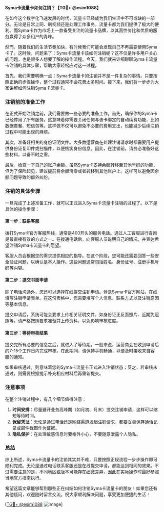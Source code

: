 **Syma卡流量卡如何注销？【TG💪+ @esim1088】**

在如今这个数字化飞速发展的时代，流量卡已经成为我们生活中不可或缺的一部分。无论是日常上网、刷视频还是处理工作事务，流量卡都为我们提供了极大的便利。而Syma卡作为市场上一款备受关注的流量卡品牌，以其高性价比和优质的服务赢得了众多用户的青睐。

然而，随着我们的生活节奏加快，有时候我们可能会发现自己不再需要使用Syma卡了。这时候，问题来了：Syma卡流量卡该如何注销呢？这不仅是许多用户关心的问题，也是很多人想要了解的操作流程。今天，我们就来详细聊聊Syma卡流量卡注销的具体步骤，帮助大家轻松应对这一过程。

首先，我们需要明确一点：Syma卡流量卡的注销并不是一件复杂的事情。只要按照正确的步骤操作，整个过程通常不会花费太多时间。接下来，我们将一步步为大家讲解如何注销Syma卡流量卡。

### 注销前的准备工作

在正式开始注销之前，我们需要做一些必要的准备工作。首先，确保你的Syma卡已经停用了所有服务。这意味着你需要关闭任何与该卡绑定的自动续费功能，比如数据套餐、短信包等。这样做不仅可以避免不必要的费用支出，也能减少后续注销过程中可能出现的麻烦。

其次，准备好相关的身份证明文件。大多数运营商在处理注销请求时都需要用户提供身份证复印件或扫描件，以便核实身份信息。因此，在注销前，请务必准备好这些材料，以备不时之需。

最后，检查一下自己的账户余额。虽然Syma卡支持余额转移至其他号码的功能，但为了保险起见，建议提前将余额清零或者转移到其他账户上。这样可以避免因余额问题导致的额外纠纷。

### 注销的具体步骤

一旦完成了上述准备工作，就可以正式进入Syma卡流量卡注销的过程了。以下是具体的操作步骤：

#### 第一步：联系客服

拨打Syma卡官方客服热线，通常是400开头的服务电话。通过人工客服进行咨询是最直接有效的方式之一。在拨通电话后，向客服人员说明自己的情况，并表达希望注销Syma卡流量卡的愿望。

客服人员会根据您的需求提供相应的指导。在这个阶段，您可能还需要回答一些安全验证问题，以确认是本人操作。这些问题通常包括姓名、身份证号、注册手机号码等内容。

#### 第二步：提交书面申请

除了电话沟通外，您还可以选择在线提交注销申请。登录Syma卡官方网站，在线填写注销申请表单。在这份表格中，您需要填写个人信息、联系方式以及注销原因等基本信息。

提交申请后，系统可能会要求上传相关证明文件，如身份证正反面照片、近期免冠照等。请严格按照要求准备并上传资料，以免影响审核进度。

#### 第三步：等待审核结果

提交完所有必要的信息之后，就进入了等待期。一般来说，运营商会在收到申请后的7-15个工作日内完成审核。在此期间，请保持手机畅通，以便及时接收来自客服的通知。

如果审核通过，则意味着您的Syma卡流量卡正式进入注销状态；反之，若审核未通过，则需要根据提示补充相应材料后再重新提交。

### 注意事项

在整个注销过程中，有几个细节值得注意：

1. **时间安排**：尽量避开业务高峰期（如月初、月末）提交注销申请，这样可以缩短等待时间。
2. **保留凭证**：无论是通过电话还是网络渠道发起注销请求，都要妥善保存通话记录或邮件截图作为证据。
3. **隐私保护**：在处理敏感信息时要格外小心，不要随意泄露个人隐私。

### 总结

综上所述，Syma卡流量卡的注销其实并不难，只要按照正规流程一步步操作即可顺利完成。无论是通过电话联系客服还是在线提交申请，都能达到相同的效果。不过需要注意的是，不同地区或版本可能存在细微差异，因此在实际操作时最好参照当地官方指南执行。

希望这篇文章能够帮到那些正在纠结如何注销Syma卡流量卡的朋友！如果您还有其他疑问，欢迎随时留言交流。祝大家顺利解决问题，享受更加便捷的生活！

[[TG💪+ @esim1088](https://t.me/s/esim1088) ![Image](https://i.postimg.cc/4NQfJmqS/Snipaste-2025-05-13-00-14-12.png)]